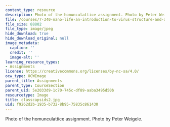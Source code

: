```yaml
---
content_type: resource
description: Photo of the homunculattice assignment. Photo by Peter Weigele.
file: /courses/7-340-nano-life-an-introduction-to-virus-structure-and-assembly-fall-2005/f9262d2b1935b7328b9575835c861430_classcapsids2.jpg
file_size: 88802
file_type: image/jpeg
hide_download: true
hide_download_original: null
image_metadata:
  caption: ''
  credit: ''
  image-alt: ''
learning_resource_types:
- Assignments
license: https://creativecommons.org/licenses/by-nc-sa/4.0/
ocw_type: OCWImage
parent_title: Assignments
parent_type: CourseSection
parent_uid: 5e2033d9-1c70-745c-df89-aaba3495d50b
resourcetype: Image
title: classcapsids2.jpg
uid: f9262d2b-1935-b732-8b95-75835c861430
---
```

Photo of the homunculattice assignment. Photo by Peter Weigele.